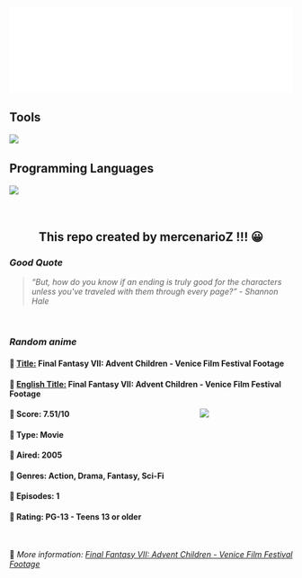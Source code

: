 
<img src="svg/nai.svg" />

<p>
  <h2>Tools</h2>
  <a href="https://skillicons.dev">
    <img src="https://skillicons.dev/icons?i=git,bash,vim,ubuntu,tensorflow,pytorch,docker,raspberrypi" />
  </a>

  <br />

  <h2>Programming Languages</h2>

  <a href="https://skillicons.dev">
    <img src="https://skillicons.dev/icons?i=python,c,cpp" />
  </a>
</p>

<br />

<h2 align="center">This repo created by mercenarioZ !!! 😀</h2>
<h3><i>Good Quote</i></h3>

<blockquote>
<i>
“But, how do you know if an ending is truly good for the characters unless you've traveled with them through every page?” - Shannon Hale
</i>
</blockquote>

<br />

<h3><i>Random anime</i></h3>

<h4>
  <strong>🥭 <u>Title:</u></strong> Final Fantasy VII: Advent Children - Venice Film Festival Footage
</h4>

<h4>🌿 <u>English Title:</u> Final Fantasy VII: Advent Children - Venice Film Festival Footage</h4>

<img align="right" width="165" src=https://cdn.myanimelist.net/images/anime/9/13516.jpg />

<h4>🌱 Score: 7.51/10</h4>

<h4>🌲 Type: Movie</h4>

<h4>🌴 Aired: 2005</h4>

<h4>🌵 Genres: Action, Drama, Fantasy, Sci-Fi</h4>

<h4>🥑 Episodes: 1</h4>

<h4>🍏 Rating: PG-13 - Teens 13 or older</h4>

<br />

🍂 *More information: [Final Fantasy VII: Advent Children - Venice Film Festival Footage](https://myanimelist.net/anime/6152/Final_Fantasy_VII__Advent_Children_-_Venice_Film_Festival_Footage)*
    